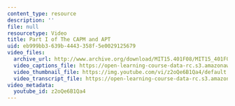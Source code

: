 ```yaml
---
content_type: resource
description: ''
file: null
resourcetype: Video
title: Part I of The CAPM and APT
uid: eb999bb3-639b-4443-358f-5e0029125679
video_files:
  archive_url: http://www.archive.org/download/MIT15.401F08/MIT15_401F08_ses15_300k.mp4
  video_captions_file: https://open-learning-course-data-rc.s3.amazonaws.com/15-401-finance-theory-i-fall-2008/838951f4b5b953e28ce0380288fdab02_z2oQe6B1Qa4.vtt
  video_thumbnail_file: https://img.youtube.com/vi/z2oQe6B1Qa4/default.jpg
  video_transcript_file: https://open-learning-course-data-rc.s3.amazonaws.com/15-401-finance-theory-i-fall-2008/c0078b265599aa8d07cecaf6767637a1_z2oQe6B1Qa4.pdf
video_metadata:
  youtube_id: z2oQe6B1Qa4
---
```

